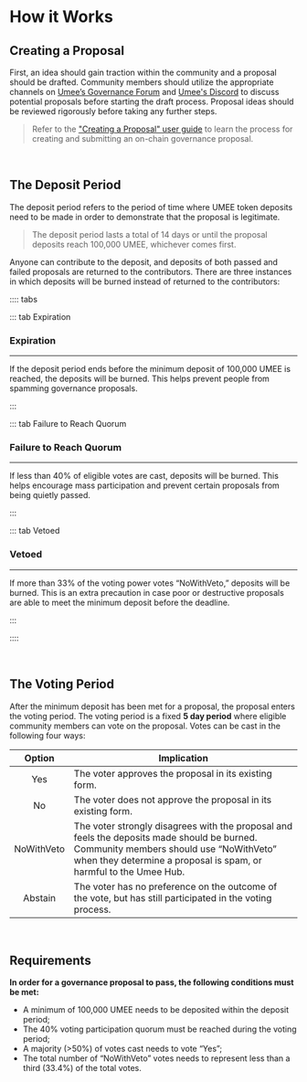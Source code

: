 # How it Works

## Creating a Proposal

First, an idea should gain traction within the community and a proposal should be drafted. Community members should utilize the appropriate channels on [Umee’s Governance Forum](https://gov.umee.cc/) and [Umee's Discord](https://discord.gg/umee) to discuss potential proposals before starting the draft process. Proposal ideas should be reviewed rigorously before taking any further steps. 

> Refer to the ["Creating a Proposal" user guide](/users/governance/creating-proposal) to learn the process for creating and submitting an on-chain governance proposal.

<br>

## The Deposit Period

The deposit period refers to the period of time where UMEE token deposits need to be made in order to demonstrate that the proposal is legitimate.

> The deposit period lasts a total of 14 days or until the proposal deposits reach 100,000 UMEE, whichever comes first.

Anyone can contribute to the deposit, and deposits of both passed and failed proposals are returned to the contributors. There are three instances in which deposits will be burned instead of returned to the contributors:

:::: tabs

::: tab Expiration

### Expiration 

****

If the deposit period ends before the minimum deposit of 100,000 UMEE is reached, the deposits will be burned. This helps prevent people from spamming governance proposals.

:::

::: tab Failure to Reach Quorum

### Failure to Reach Quorum

****

If less than 40% of eligible votes are cast, deposits will be burned. This helps encourage mass participation and prevent certain proposals from being quietly passed.

:::

::: tab Vetoed

### Vetoed

****

If more than 33% of the voting power votes “NoWithVeto,” deposits will be burned. This is an extra precaution in case poor or destructive proposals are able to meet the minimum deposit before the deadline.

:::

::::

<br>

## The Voting Period

After the minimum deposit has been met for a proposal, the proposal enters the voting period. The voting period is a fixed **5 day period** where eligible community members can vote on the proposal. Votes can be cast in the following four ways:

| Option |  Implication  |
|:--------:| -------------------------------------------------- |
|   Yes   | The voter approves the proposal in its existing form. |
|    No   | The voter does not approve the proposal in its existing form.|
|NoWithVeto| The voter strongly disagrees with the proposal and feels the deposits made should be burned. Community members should use “NoWithVeto” when they determine a proposal is spam, or harmful to the Umee Hub.|
| Abstain | The voter has no preference on the outcome of the vote, but has still participated in the voting process.|

<br>

## Requirements

**In order for a governance proposal to pass, the following conditions must be met:**

- A minimum of 100,000 UMEE needs to be deposited within the deposit period;
- The 40% voting participation quorum must be reached during the voting period;
- A majority (>50%) of votes cast needs to vote “Yes”;
- The total number of “NoWithVeto” votes needs to represent less than a third (33.4%) of the total votes.